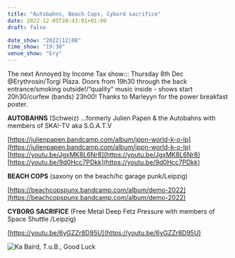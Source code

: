 ```yaml
---
title: "Autobahns, Beach Cops, Cybord sacrifice"
date: 2022-12-05T20:43:01+01:00
draft: false

date_show: "2022|12|08"
time_show: "19:30"
venue_show: "Ery"
---
```


The next Annoyed by Income Tax show::: Thursday 8th Dec @Erythrosin/Torgi Plaza.
Doors from 19h30 through the back entrance/smoking outside!/“quality“ music inside - shows start 20h30/curfew (bands) 23h00! Thanks to Marleyyn for the power breakfast poster.

**AUTOBAHNS** (Schweiz)
…formerly Julien Papen & the Autobahns with members of SKA!-TV aka S.G.A.T.V

[https://julienpapen.bandcamp.com/album/jppn-world-k-o-lp](https://julienpapen.bandcamp.com/album/jppn-world-k-o-lp)
[https://youtu.be/JgxMK8L6Nr8](https://youtu.be/JgxMK8L6Nr8)
[https://youtu.be/9d0Hcc7PDkk](https://youtu.be/9d0Hcc7PDkk)


**BEACH COPS** (saxony on the beach/hc garage punk/Leipzig)

[https://beachcopspunx.bandcamp.com/album/demo-2022](https://beachcopspunx.bandcamp.com/album/demo-2022)


**CYBORG SACRIFICE** (Free Metal Deep Fetz Pressure with members of Space Shuttle /Leipzig)

[https://youtu.be/6yGZZr8D95U](https://youtu.be/6yGZZr8D95U)

![Ka Baird, T.u.B., Good Luck](../../posters/2022-12-08.jpg)